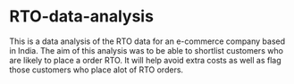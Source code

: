 # RTO-data-analysis

This is a data analysis of the RTO data for an e-commerce company based in India. The aim of this analysis was to be able to shortlist customers who are likely to place a order RTO. It will help avoid extra costs as well as flag those customers who place alot of RTO orders. 
